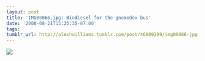 ```yaml
---
layout: post
title: 'IMG00066.jpg: Biodiesel for the gnomedex bus'
date: '2008-08-21T15:25:35-07:00'
tags: 
tumblr_url: http://alexhwilliams.tumblr.com/post/46889199/img00066-jpg-biodiesel-for-the-gnomedex-bus
---
```

<img src="http://24.media.tumblr.com/EXq6qISREcxhlmi0igshd5pO_250.jpg"/>
